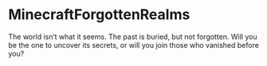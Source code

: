 # MinecraftForgottenRealms
The world isn’t what it seems. The past is buried, but not forgotten. Will you be the one to uncover its secrets, or will you join those who vanished before you?

